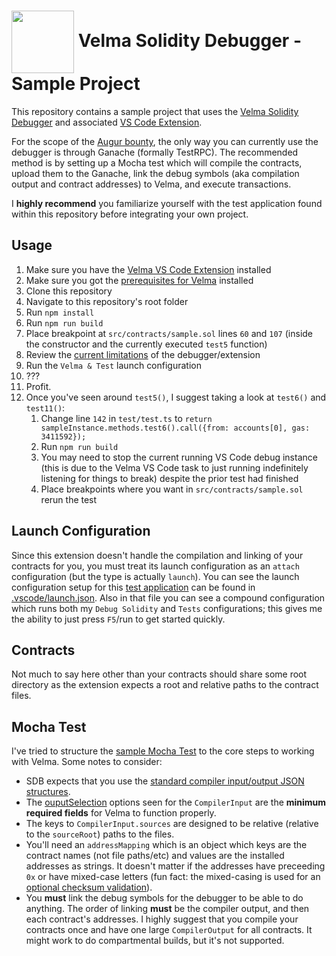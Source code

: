 # <img src="https://user-images.githubusercontent.com/549323/41639879-a6eeb290-742d-11e8-8ece-bb1c292b407a.png" alt="" width="100" height="auto" valign="middle"> Velma Solidity Debugger -  Sample Project
This repository contains a sample project that uses the [Velma Solidity Debugger](https://github.com/seeseplusplus/velma) and associated [VS Code Extension](https://github.com/seeseplusplus/vscode-velma-debug).

For the scope of the [Augur bounty](https://github.com/AugurProject/augur-bounties#-bounty-2-portable-solidity-debugger), the only way you can currently use the debugger is through Ganache (formally TestRPC). The recommended method is by setting up a Mocha test which will compile the contracts, upload them to the Ganache, link the debug symbols (aka compilation output and contract addresses) to Velma, and execute transactions.

I **highly recommend** you familiarize yourself with the test application found within this repository before integrating your own project.

## Usage
1. Make sure you have the [Velma VS Code Extension](https://github.com/seeseplusplus/vscode-velma-debug) installed
1. Make sure you got the [prerequisites for Velma](https://github.com/seeseplusplus/vscode-velma-debug#prerequisites) installed
1. Clone this repository
1. Navigate to this repository's root folder
1. Run `npm install`
1. Run `npm run build`
1. Place breakpoint at `src/contracts/sample.sol` lines `60` and `107` (inside the constructor and the currently executed `test5` function)
1. Review the [current limitations](https://github.com/seeseplusplus/vscode-velma-debug/#current-limitations-of-both-velma-and-velma-vs-code-extension) of the debugger/extension
1. Run the `Velma & Test` launch configuration
1. ???
1. Profit.
1. Once you've seen around `test5()`, I suggest taking a look at `test6()` and `test11()`:
    1. Change line `142` in `test/test.ts` to `return sampleInstance.methods.test6().call({from: accounts[0], gas: 3411592});`
    1. Run `npm run build`
    1. You may need to stop the current running VS Code debug instance (this is due to the Velma VS Code task to just running indefinitely listening for things to break) despite the prior test had finished
    1. Place breakpoints where you want in `src/contracts/sample.sol` rerun the test

## Launch Configuration
Since this extension doesn't handle the compilation and linking of your contracts for you, you must treat its launch configuration as an `attach` configuration (but the type is actually `launch`). You can see the launch configuration setup for this [test application](https://github.com/seeseplusplus/vscode-velma-debug/blob/master/test/test.ts) can be found in [.vscode/launch.json](https://github.com/seeseplusplus/vscode-velma-debug/blob/master/.vscode/launch.json#L24-30). Also in that file you can see a compound configuration which runs both my `Debug Solidity` and `Tests` configurations; this gives me the ability to just press `F5`/run to get started quickly.

## Contracts
Not much to say here other than your contracts should share some root directory as the extension expects a root and relative paths to the contract files.

## Mocha Test
I've tried to structure the [sample Mocha Test](https://github.com/seeseplusplus/vscode-velma-debug/blob/master/test/test.ts) to the core steps to working with Velma. Some notes to consider:
- SDB expects that you use the [standard compiler input/output JSON structures](http://solidity.readthedocs.io/en/develop/using-the-compiler.html#compiler-input-and-output-json-description).
- The [ouputSelection](https://github.com/seeseplusplus/vscode-velma-debug/blob/master/test/test.ts#L44-54) options seen for the `CompilerInput` are the **minimum required fields** for Velma to function properly.
- The keys to `CompilerInput.sources` are designed to be relative (relative to the `sourceRoot`) paths to the files.
- You'll need an `addressMapping` which is an object which keys are the contract names (not file paths/etc) and values are the installed addresses as strings. It doesn't matter if the addresses have preceeding `0x` or have mixed-case letters (fun fact: the mixed-casing is used for an [optional checksum validation](https://github.com/ethereum/EIPs/issues/55#issuecomment-187159063)).
- You **must** link the debug symbols for the debugger to be able to do anything. The order of linking **must** be the compiler output, and then each contract's addresses. I highly suggest that you compile your contracts once and have one large `CompilerOutput` for all contracts. It might work to do compartmental builds, but it's not supported.
